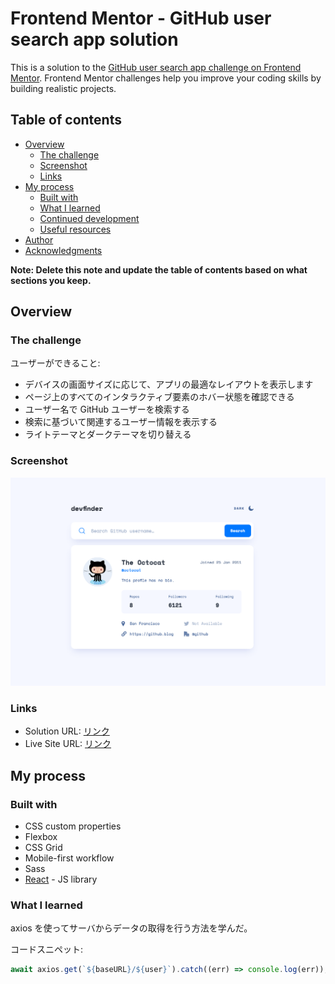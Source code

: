 # Frontend Mentor - GitHub user search app solution

This is a solution to the [GitHub user search app challenge on Frontend Mentor](https://www.frontendmentor.io/challenges/github-user-search-app-Q09YOgaH6). Frontend Mentor challenges help you improve your coding skills by building realistic projects.

## Table of contents

- [Overview](#overview)
  - [The challenge](#the-challenge)
  - [Screenshot](#screenshot)
  - [Links](#links)
- [My process](#my-process)
  - [Built with](#built-with)
  - [What I learned](#what-i-learned)
  - [Continued development](#continued-development)
  - [Useful resources](#useful-resources)
- [Author](#author)
- [Acknowledgments](#acknowledgments)

**Note: Delete this note and update the table of contents based on what sections you keep.**

## Overview

### The challenge

ユーザーができること:

- デバイスの画面サイズに応じて、アプリの最適なレイアウトを表示します
- ページ上のすべてのインタラクティブ要素のホバー状態を確認できる
- ユーザー名で GitHub ユーザーを検索する
- 検索に基づいて関連するユーザー情報を表示する
- ライトテーマとダークテーマを切り替える

### Screenshot

![](./screenshot.png)

### Links

- Solution URL: [リンク](https://github.com/Kaji1127/github-search-app)
- Live Site URL: [リンク](https://react-github-user-search-application.netlify.app/)

## My process

### Built with

- CSS custom properties
- Flexbox
- CSS Grid
- Mobile-first workflow
- Sass
- [React](https://reactjs.org/) - JS library

### What I learned

axios を使ってサーバからデータの取得を行う方法を学んだ。

コードスニペット:

```js
await axios.get(`${baseURL}/${user}`).catch((err) => console.log(err));
```
